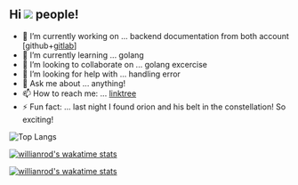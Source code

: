 ## Hi ![](https://visitor-badge.laobi.icu/badge?page_id=rulisastra.visitorbadge) people!

- 🔭 I’m currently working on ... backend documentation from both account [github+[gitlab](https://gitlab.com/rulisastra)]
- 🌱 I’m currently learning ... golang
- 👯 I’m looking to collaborate on ... golang excercise
- 🤔 I’m looking for help with ... handling error
- 💬 Ask me about ... anything!
- 📫 How to reach me: ... [linktree](https://linktr.ee/rulisastra)
- ⚡ Fun fact: ... last night I found orion and his belt in the constellation! So exciting!

![Top Langs](https://github-readme-stats.vercel.app/api/top-langs/?username=rulisastra&layout=compact&langs_count=10)

[![willianrod's wakatime stats](https://github-readme-stats.vercel.app/api/wakatime?username=rulisastra)](https://github.com/anuraghazra/github-readme-stats)

[![willianrod's wakatime stats](https://github-readme-stats.vercel.app/api/wakatime?username=rulisastra&count_private=true)](https://github.com/anuraghazra/github-readme-stats)
